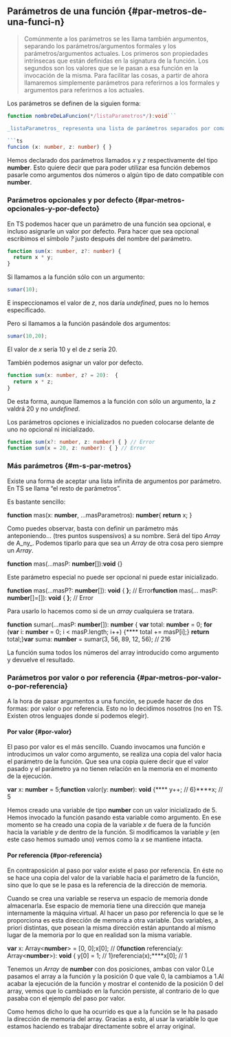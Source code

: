 ## Parámetros de una función {#par-metros-de-una-funci-n}


> Comúnmente a los parámetros se les llama también argumentos, separando los parámetros/argumentos formales y los parámetros/argumentos actuales. Los primeros son propiedades intrínsecas que están definidas en la signatura de la función. Los segundos son los valores que se le pasan a esa función en la invocación de la misma. Para facilitar las cosas, a partir de ahora llamaremos simplemente parámetros para referirnos a los formales y argumentos para referirnos a los actuales.



Los parámetros se definen de la siguien forma:

```ts
function nombreDeLaFuncion(*/listaParametros*/):void```

_listaParametros_ representa una lista de parámetros separados por coma. Los parámetros son valores que la función acepta como entrada. Esto resulta muy útil para construir funciones más reutilizables que nos ahorren tiempo y trabajo.

```ts
funcion (x: number, z: number) { }
```

Hemos declarado dos parámetros llamados _x_ y _z_ respectivamente del tipo **number**. Esto quiere decir que para poder utilizar esa función debemos pasarle como argumentos dos números o algún tipo de dato compatible con **number**.

### Parámetros opcionales y por defecto {#par-metros-opcionales-y-por-defecto}

En TS podemos hacer que un parámetro de una función sea opcional, e incluso asignarle un valor por defecto. Para hacer que sea opcional escribimos el símbolo _?_ justo después del nombre del parámetro.

```ts
function sum(x: number, z?: number) {
  return x * y;
}
```

Si llamamos a la función sólo con un argumento:

```ts
sumar(10);
```

E inspeccionamos el valor de _z_, nos daría _undefined_, pues no lo hemos especificado.

Pero si llamamos a la función pasándole dos argumentos:

```ts
sumar(10,20);
```

El valor de _x_ sería 10 y el de _z_ sería 20.

También podemos asignar un valor por defecto.

```ts
function sum(x: number, z? = 20):  {
  return x * z;
}
```

De esta forma, aunque llamemos a la función con sólo un argumento, la _z_ valdrá 20 y no _undefined_.

Los parámetros opciones e inicializados no pueden colocarse delante de uno no opcional ni inicializado.

```ts
function sum(x?: number, z: number) { } // Error
function sum(x = 20, z: number): { } // Error
```

### Más parámetros {#m-s-par-metros}

Existe una forma de aceptar una lista infinita de argumentos por parámetro. En TS se llama “el resto de parámetros”.

Es bastante sencillo:

**function** mas(x: **number**, ...masParametros): **number**{ **return** x; }

Como puedes observar, basta con definir un parámetro más anteponiendo… (tres puntos suspensivos) a su nombre. Será del tipo _Array_ de A_ny_. Podemos tiparlo para que sea un _Array_ de otra cosa pero siempre un _Array_.

**function** mas(...masP: **number**[]):**void** {}

Este parámetro especial no puede ser opcional ni puede estar inicializado.

**function** mas(...masP?: **number**[]): **void** { **}**; // Error**function** mas(... masP: **number**[]=[]): **void** { **}**; // Error

Para usarlo lo hacemos como si de un _array_ cualquiera se tratara.

**function** sumar(...masP: **number**[]): **number** { **var** total: **number** = 0; **for** (**var** i: **number** = 0; i < masP.length; i++) {**** total += masP[i];} **return** total;}**var** suma: **number** = sumar(3, 56, 89, 12, 56); // 216

La función suma todos los números del array introducido como argumento y devuelve el resultado.

### Parámetros por valor o por referencia {#par-metros-por-valor-o-por-referencia}

A la hora de pasar argumentos a una función, se puede hacer de dos formas: por valor o por referencia. Esto no lo decidimos nosotros (no en TS. Existen otros lenguajes donde sí podemos elegir).

#### Por valor {#por-valor}

El paso por valor es el más sencillo. Cuando invocamos una función e introducimos un valor como argumento, se realiza una copia del valor hacia el parámetro de la función. Que sea una copia quiere decir que el valor pasado y el parámetro ya no tienen relación en la memoria en el momento de la ejecución.

**var** x: **number** = 5;**function** valor(y: **number**): **void** {**** y++; // 6}****x; // 5

Hemos creado una variable de tipo **number** con un valor inicializado de 5\. Hemos invocado la función pasando esta variable como argumento. En ese momento se ha creado una copia de la variable _x_ de fuera de la función hacia la variable _y_ de dentro de la función. Si modificamos la variable _y_ (en este caso hemos sumado uno) vemos como la _x_ se mantiene intacta.

#### Por referencia {#por-referencia}

En contraposición al paso por valor existe el paso por referencia. En éste no se hace una copia del valor de la variable hacia el parámetro de la función, sino que lo que se le pasa es la referencia de la dirección de memoria.

Cuando se crea una variable se reserva un espacio de memoria donde almacenarla. Ese espacio de memoria tiene una dirección que maneja internamente la máquina virtual. Al hacer un paso por referencia lo que se le proporciona es esta dirección de memoria a otra variable. Dos variables, a priori distintas, que posean la misma dirección están apuntando al mismo lugar de la memoria por lo que en realidad son la misma variable.

**var** x: Array<**number**> = [0, 0];x[0]; // 0**function** referencia(y: Array<**number**>): **void** { y[0] = 1; // 1}referencia(x);****x[0]; // 1

Tenemos un _Array_ de **number** con dos posiciones, ambas con valor 0.Le pasamos el array a la función y la posición 0 que vale 0, la cambiamos a 1.Al acabar la ejecución de la función y mostrar el contenido de la posición 0 del array, vemos que lo cambiado en la función persiste, al contrario de lo que pasaba con el ejemplo del paso por valor.

Como hemos dicho lo que ha ocurrido es que a la función se le ha pasado la dirección de memoria del array. Gracias a esto, al usar la variable lo que estamos haciendo es trabajar directamente sobre el array original.